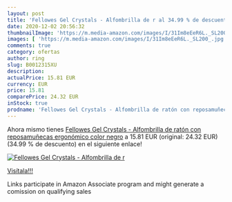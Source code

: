 ```yaml
---
layout: post
title: 'Fellowes Gel Crystals - Alfombrilla de r al 34.99 % de descuento'
date: 2020-12-02 20:56:32
thumbnailImage: 'https://m.media-amazon.com/images/I/31Im8eEeR6L._SL200_.jpg'
images: [ 'https://m.media-amazon.com/images/I/31Im8eEeR6L._SL200_.jpg' ]
comments: true
category: ofertas
author: ring
slug: B0012315XU
description:
actualPrice: 15.81 EUR
currency: EUR
price: 15.81
comparePrice: 24.32 EUR
inStock: true
prodname: 'Fellowes Gel Crystals - Alfombrilla de ratón con reposamuñecas ergonómico  color negro'
---
```


Ahora mismo tienes [Fellowes Gel Crystals - Alfombrilla de ratón con reposamuñecas ergonómico  color negro](https://www.amazon.es/dp/B0012315XU/?tag=tolees-21) a 15.81 EUR (original: 24.32 EUR) (34.99 %  de descuento) en el siguiente enlace!

[![Fellowes Gel Crystals - Alfombrilla de r](https://m.media-amazon.com/images/I/31Im8eEeR6L._SL200_.jpg)](https://www.amazon.es/dp/B0012315XU/?tag=tolees-21)

[Visítala!!!](https://www.amazon.es/dp/B0012315XU/?tag=tolees-21)

Links participate in Amazon Associate program and might generate a comission on qualifying sales
